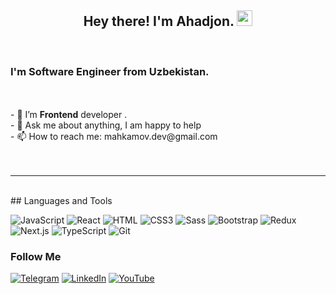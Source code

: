 <p>
  <h2 align="center"> Hey there! I'm Ahadjon. <img src="https://github.com/Mahkamov9" width="25"></h2>
</p>
<br>

<h3> I'm Software Engineer from Uzbekistan. </h3>
<br>
<br>
- 🔋  I’m <b>Frontend</b> developer .<br>
- 💬 Ask me about anything, I am happy to help<br>
- 📫 How to reach me: mahkamov.dev@gmail.com<br>
<br>
<br>
<hr>
<br>
## Languages and Tools

![JavaScript](https://img.shields.io/badge/-JavaScript-082032?style=for-the-badge&logo=JavaScript&logoColor=#FEC260)
![React](https://img.shields.io/badge/-React-082032?style=for-the-badge&logo=React&logoColor=#61DAFB)
![HTML](https://img.shields.io/badge/-HTML5-082032?style=for-the-badge&logo=HTML5&logoColor=#185ADB)
![CSS3](https://img.shields.io/badge/-CSS3-082032?style=for-the-badge&logo=CSS3&logoColor=1572B6)
![Sass](https://img.shields.io/badge/-Sass-082032?style=for-the-badge&logo=Sass&logoColor=CC6699)
![Bootstrap](https://img.shields.io/badge/-Bootstrap-082032?style=for-the-badge&logo=Bootstrap&logoColor=#7952B3)
![Redux](https://img.shields.io/badge/-Redux-082032?style=for-the-badge&logo=Redux&logoColor=CC6699)
![Next.js](https://img.shields.io/badge/-Next.js-082032?style=for-the-badge&logo=Next.js&logoColor=CC6699)
![TypeScript](https://img.shields.io/badge/-TypeScript-082032?style=for-the-badge&logo=TypeScript&logoColor=CC6699)
![Git](https://img.shields.io/badge/-Git-082032?style=for-the-badge&logo=Git&logoColor=#F05032)



### Follow Me

[![Telegram](https://img.shields.io/badge/-Telegram-082032?style=for-the-badge&logo=Telegram&logoColor=#26A5E4)](https://t.me/mahkamov_9)
[![LinkedIn](https://img.shields.io/badge/-LinkedIn-082032?style=for-the-badge&logo=LinkedIn&logoColor=0A66C2)](https://www.linkedin.com/in/mahkamov9/)
[![YouTube](https://img.shields.io/badge/-YouTube-082032?style=for-the-badge&logo=YouTube&logoColor=#E4405F)](https://www.instagram.com/mahkamov_9/)


